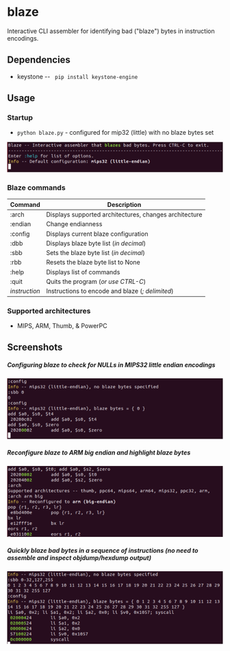 # blaze
Interactive CLI assembler for identifying bad ("blaze") bytes in instruction encodings.

## Dependencies
  * keystone -- ``` pip install keystone-engine```

## Usage
### Startup
* ```python blaze.py``` - configured for mip32 (little) with no blaze bytes set   

![Blaze Startup](./img/blaze_startup.png)

### Blaze commands 
Command | Description
------------------|---------------------------------------------------------------
:arch | Displays supported architectures, changes architecture   
:endian | Change endianness
:config | Displays current blaze configuration  
:dbb |Displays blaze byte list (*in decimal*)  
:sbb |Sets the blaze byte list (*in decimal*)   
:rbb |Resets the blaze byte list to None   
:help | Displays list of commands   
:quit | Quits the program (*or use CTRL-C*)   
*instruction* | Instructions to encode and blaze (*; delimited*)
### Supported architectures
  * MIPS, ARM, Thumb, & PowerPC
## Screenshots
##### Configuring blaze to check for NULLs in MIPS32 little endian encodings
  ![Blaze MIPSEL Example](./img/blaze_mipsel_null.png)
##### Reconfigure blaze to ARM big endian and highlight blaze bytes   
  ![Blaze ARMBE Example](./img/blaze_reconfig_armbe.png)
##### Quickly blaze bad bytes in a sequence of instructions (no need to assemble and inspect objdump/hexdump output)  
  ![Blaze Syscall Example](./img/blaze_instruction_sequence.png)
